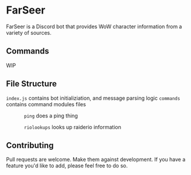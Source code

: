 # FarSeer
FarSeer is a Discord bot that provides WoW character information from a variety of sources.

## Commands
WIP

## File Structure
`index.js` contains bot initializiation, and message parsing logic
`commands` contains command modules files

&ensp;&ensp;&ensp;&ensp;&ensp;&ensp;&ensp;`ping` does a ping thing

&ensp;&ensp;&ensp;&ensp;&ensp;&ensp;&ensp;`riolookups` looks up raiderio information
## Contributing
Pull requests are welcome. Make them against development. If you have a feature you'd like to add, please feel free to do so.
